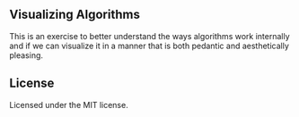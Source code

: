 
## Visualizing Algorithms

This is an exercise to better understand the ways algorithms work internally and if we can visualize it in a manner that is both pedantic and aesthetically pleasing.

## License ##
Licensed under the MIT license.

